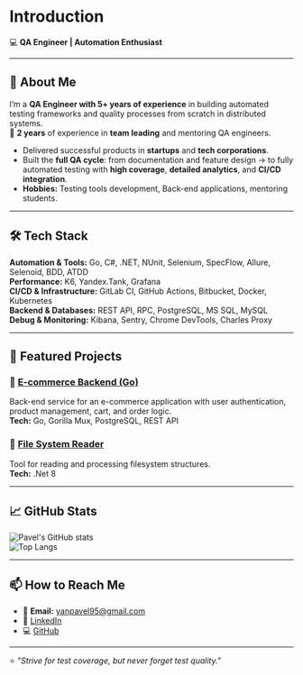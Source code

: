 # Introduction

💻 **QA Engineer | Automation Enthusiast**  

---

## 🚀 About Me  
I’m a **QA Engineer with 5+ years of experience** in building automated testing frameworks and quality processes from scratch in distributed systems.  
📌 **2 years** of experience in **team leading** and mentoring QA engineers.  

- Delivered successful products in **startups** and **tech corporations**.  
- Built the **full QA cycle**: from documentation and feature design → to fully automated testing with **high coverage**, **detailed analytics**, and **CI/CD integration**.  
- **Hobbies:** Testing tools development, Back-end applications, mentoring students.  

---

## 🛠️ Tech Stack  

**Automation & Tools:** Go, C#, .NET, NUnit, Selenium, SpecFlow, Allure, Selenoid, BDD, ATDD  
**Performance:** K6, Yandex.Tank, Grafana  
**CI/CD & Infrastructure:** GitLab CI, GitHub Actions, Bitbucket, Docker, Kubernetes  
**Backend & Databases:** REST API, RPC, PostgreSQL, MS SQL, MySQL  
**Debug & Monitoring:** Kibana, Sentry, Chrome DevTools, Charles Proxy  

---

## 📂 Featured Projects  

### 🔹 [E-commerce Backend (Go)](https://github.com/yanpavel/ecom)  
Back-end service for an e-commerce application with user authentication, product management, cart, and order logic.  
**Tech:** Go, Gorilla Mux, PostgreSQL, REST API  

### 🔹 [File System Reader](https://github.com/yanpavel/FileSystemReader)  
Tool for reading and processing filesystem structures.  
**Tech:** .Net 8  

---

## 📈 GitHub Stats  

![Pavel's GitHub stats](https://github-readme-stats.vercel.app/api?username=yanpavel&show_icons=true&theme=github_dark)  
![Top Langs](https://github-readme-stats.vercel.app/api/top-langs/?username=yanpavel&layout=compact&theme=github_dark)  

---

## 📫 How to Reach Me  
- 📧 **Email:** yanpavel95@gmail.com  
- 💼 [LinkedIn](https://www.linkedin.com/in/yanpavel)  
- 💻 [GitHub](https://github.com/yanpavel)  

---
⭐ *"Strive for test coverage, but never forget test quality."*
